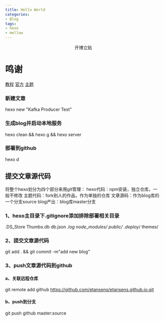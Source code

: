 ```yaml
---
title: Hello World
categories:
- Blog
tags:
- hexo
- mellow
---
```

<div align="center">
开博立贴
</div>

# 鸣谢
[教程](https://blog.csdn.net/sinat_37781304/article/details/82729029)
[官方](https://github.com/hexojs/hexo)
[主题](https://github.com/codefine/hexo-theme-mellow)

### 新建文章
hexo new "Kafka Producer Test"

### 生成blog并启动本地服务
hexo clean && hexo g && hexo server

### 部署到github
hexo d
<!--more-->
## 提交文章源代码
将整个hexo划分为四个部分来用git管理：
hexo代码：npm安装，独立仓库，一般不修改
主题代码：fork别人的作品，作为单独的仓库
文章源码：作为blog库的一个分支source
blog产出：blog库master分支

### 1、hexo主目录下.gitignore添加排除部署相关目录
.DS_Store
Thumbs.db
db.json
*.log
node_modules/
public/
.deploy*/
themes/

### 2、提交文章源代码
git add . && git commit -m"add new blog"

### 3、push文章源代码到github
#### a、关联远程仓库
git remote add github https://github.com/etansens/etansens.github.io.git
#### b、push到分支
git push github master:source